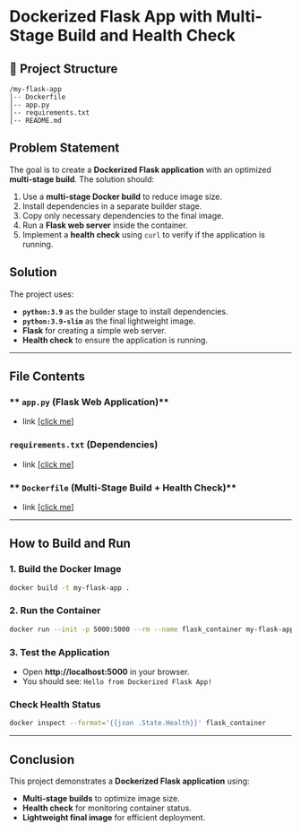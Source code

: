 # Dockerized Flask App with Multi-Stage Build and Health Check

## 📁 Project Structure
```
/my-flask-app
│-- Dockerfile
│-- app.py
│-- requirements.txt
│-- README.md
```

## Problem Statement
The goal is to create a **Dockerized Flask application** with an optimized **multi-stage build**. The solution should:
1. Use a **multi-stage Docker build** to reduce image size.
2. Install dependencies in a separate builder stage.
3. Copy only necessary dependencies to the final image.
4. Run a **Flask web server** inside the container.
5. Implement a **health check** using `curl` to verify if the application is running.

## Solution
The project uses:
- **`python:3.9`** as the builder stage to install dependencies.
- **`python:3.9-slim`** as the final lightweight image.
- **Flask** for creating a simple web server.
- **Health check** to ensure the application is running.

---

##  File Contents

### ** `app.py` (Flask Web Application)**
-   link <a href='./app.py'> [click me]</a>

### **`requirements.txt` (Dependencies)**
-   link <a href='./requirements.txt'> [click me]</a>

### ** `Dockerfile` (Multi-Stage Build + Health Check)**
-   link <a href='./Dockerfile'> [click me]</a>
---

## How to Build and Run

### **1. Build the Docker Image**
```sh
docker build -t my-flask-app .
```

### **2. Run the Container**
```sh
docker run --init -p 5000:5000 --rm --name flask_container my-flask-app
```

### **3. Test the Application**
- Open **http://localhost:5000** in your browser.
- You should see: `Hello from Dockerized Flask App!`

### **Check Health Status**
```sh
docker inspect --format='{{json .State.Health}}' flask_container
```




---

## Conclusion
This project demonstrates a **Dockerized Flask application** using:
- **Multi-stage builds** to optimize image size.
- **Health check** for monitoring container status.
- **Lightweight final image** for efficient deployment.



